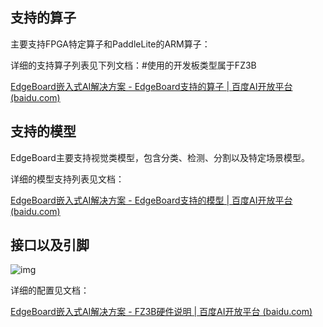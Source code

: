 ## 支持的算子

主要支持FPGA特定算子和PaddleLite的ARM算子：

详细的支持算子列表见下列文档：#使用的开发板类型属于FZ3B

[EdgeBoard嵌入式AI解决方案 - EdgeBoard支持的算子 | 百度AI开放平台 (baidu.com)](https://ai.baidu.com/ai-doc/HWCE/Zkr20dhan)

## 支持的模型

EdgeBoard主要支持视觉类模型，包含分类、检测、分割以及特定场景模型。

详细的模型支持列表见文档：

[EdgeBoard嵌入式AI解决方案 - EdgeBoard支持的模型 | 百度AI开放平台 (baidu.com)](https://ai.baidu.com/ai-doc/HWCE/4kr20cvrw)



## 接口以及引脚

![img](https://yoga-typora-photo.oss-cn-beijing.aliyuncs.com/typora_img/2205EFFB1F1B4077A3D4058F56A8307F.png)

详细的配置见文档：

[EdgeBoard嵌入式AI解决方案 - FZ3B硬件说明 | 百度AI开放平台 (baidu.com)](https://ai.baidu.com/ai-doc/HWCE/nkq9b5ncu)